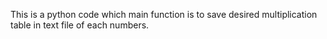 This is a python code which main function is to save desired multiplication table in text file of each numbers.
